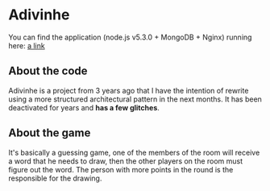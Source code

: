 # Adivinhe

You can find the application (node.js v5.3.0 + MongoDB + Nginx) running here: [a link](https:/www.adivinhe.com)

## About the code

Adivinhe is a project from 3 years ago that I have the intention of rewrite using a more structured architectural pattern in the next months. It has been deactivated for years and **has a few glitches**. 

## About the game

It's basically a guessing game, one of the members of the room will receive a word that he needs to draw, then the other players on the room must figure out the word. The person with more points in the round is the responsible for the drawing.